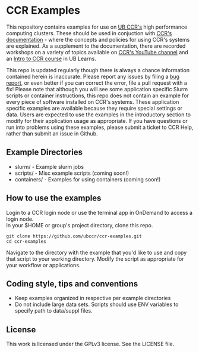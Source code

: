 # CCR Examples

This repository contains examples for use on [UB CCR's](https://buffalo.edu/ccr) high performance computing clusters.  These should be used in conjuction with [CCR's documentation](https://docs.ccr.buffalo.edu) - where the concepts and policies for using CCR's systems are explained.  As a supplement to the documentation, there are recorded workshops on a variety of topics available on [CCR's YouTube channel](https://youtube.com/@ubccr) and an [Intro to CCR course](https://ublearns.buffalo.edu/d2l/home/209035) in UB Learns.  

This repo is updated regularly though there is always a chance information contained herein is inaccurate.  Please report any issues by filing a [bug report](https://github.com/ubccr/ccr-examples/issues/new), or even better if you can correct the error, file a pull request with a fix!  Please note that although you will see some application specific Slurm scripts or container instructions, this repo does not contain an example for every piece of software installed on CCR's systems.  These application specific examples are available because they require special settings or data.  Users are expected to use the examples in the introductory section to modify for their application usage as appropriate.  If you have questions or run into problems using these examples, please submit a ticket to CCR Help, rather than submit an issue in Github.  

## Example Directories  

- slurm/ - Example slurm jobs
- scripts/ - Misc example scripts (coming soon!)  
- containers/ - Examples for using containers (coming soon!)  

## How to use the examples

Login to a CCR login node or use the terminal app in OnDemand to access a login node.  
In your $HOME or group's project directory, clone this repo.  
```
git clone https://github.com/ubccr/ccr-examples.git
cd ccr-examples  
```
Navigate to the directory with the example that you'd like to use and copy that script to your working directory.  Modify the script as appropriate for your workflow or applications.  


## Coding style, tips and conventions

- Keep examples organized in respective per example directories
- Do not include large data sets. Scripts should use ENV variables to specify
  path to data/suppl files.

## License

This work is licensed under the GPLv3 license. See the LICENSE file.
